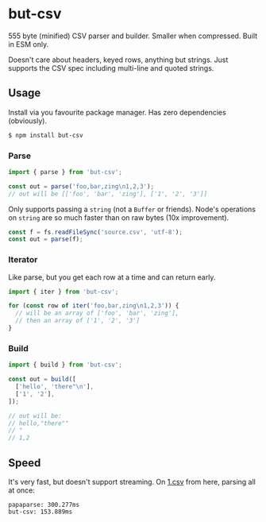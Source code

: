 # but-csv

555 byte (minified) CSV parser and builder.
Smaller when compressed.
Built in ESM only.

Doesn't care about headers, keyed rows, anything but strings.
Just supports the CSV spec including multi-line and quoted strings.

## Usage

Install via you favourite package manager.
Has zero dependencies (obviously).

```bash
$ npm install but-csv
```

### Parse

```js
import { parse } from 'but-csv';

const out = parse('foo,bar,zing\n1,2,3');
// out will be [['foo', 'bar', 'zing'], ['1', '2', '3']]
```

Only supports passing a `string` (not a `Buffer` or friends).
Node's operations on `string` are so much faster than on raw bytes (10x improvement).

```js
const f = fs.readFileSync('source.csv', 'utf-8');
const out = parse(f);
```

### Iterator

Like parse, but you get each row at a time and can return early.

```js
import { iter } from 'but-csv';

for (const row of iter('foo,bar,zing\n1,2,3')) {
  // will be an array of ['foo', 'bar', 'zing'],
  // then an array of ['1', '2', '3']
}
```

### Build

```js
import { build } from 'but-csv';

const out = build([
  ['hello', 'there"\n'],
  ['1', '2'],
]);

// out will be:
// hello,"there""
// "
// 1,2
```

## Speed

It's very fast, but doesn't support streaming.
On [1.csv](https://github.com/Keyang/csvbench/blob/master/1.csv) from here, parsing all at once:

```
papaparse: 300.277ms
but-csv: 153.889ms
```
